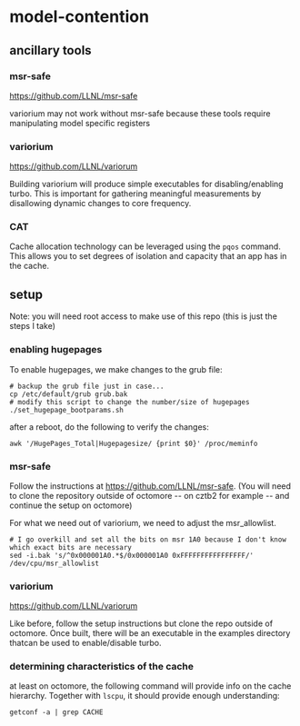 # model-contention

## ancillary tools

### msr-safe
https://github.com/LLNL/msr-safe

variorium may not work without msr-safe because these tools require manipulating model specific registers

### variorium
https://github.com/LLNL/variorum

Building variorium will produce simple executables for disabling/enabling turbo.
This is important for gathering meaningful measurements by disallowing dynamic changes to core frequency.

### CAT
Cache allocation technology can be leveraged using the `pqos` command. This allows you to set degrees of isolation and capacity that an app has in the cache.


## setup
Note: you will need root access to make use of this repo
(this is just the steps I take)

### enabling hugepages
To enable hugepages, we make changes to the grub file:

```
# backup the grub file just in case...
cp /etc/default/grub grub.bak
# modify this script to change the number/size of hugepages
./set_hugepage_bootparams.sh
```

after a reboot, do the following to verify the changes:
```
awk '/HugePages_Total|Hugepagesize/ {print $0}' /proc/meminfo
```

### msr-safe
Follow the instructions at https://github.com/LLNL/msr-safe.
(You will need to clone the repository outside of octomore -- on cztb2 for example -- and continue the setup on octomore)

For what we need out of variorium, we need to adjust the msr_allowlist.
```
# I go overkill and set all the bits on msr 1A0 because I don't know which exact bits are necessary
sed -i.bak 's/^0x000001A0.*$/0x000001A0 0xFFFFFFFFFFFFFFFF/' /dev/cpu/msr_allowlist
```

### variorium
https://github.com/LLNL/variorum

Like before, follow the setup instructions but clone the repo outside of octomore.
Once built, there will be an executable in the examples directory thatcan be used to enable/disable turbo.

### determining characteristics of the cache
at least on octomore, the following command will provide info on the cache hierarchy.
Together with `lscpu`, it should provide enough understanding:
```
getconf -a | grep CACHE
```


